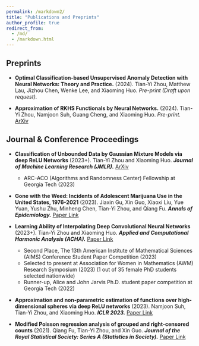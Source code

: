 ```yaml
---
permalink: /markdown2/
title: "Publications and Preprints"
author_profile: true
redirect_from: 
  - /md/
  - /markdown.html
---
```



## Preprints
  * **Optimal Classification-based Unsupervised Anomaly Detection with Neural Networks: Theory and Practice.** (2024).
    Tian-Yi Zhou, Matthew Lau, Jizhou Chen, Wenke Lee, and Xiaoming Huo.
    _Pre-print (Draft upon request)._

  * **Approximation of RKHS Functionals by Neural Networks.** (2024).
    Tian-Yi Zhou, Namjoon Suh, Guang Cheng, and Xiaoming Huo.
    _Pre-print._ [ArXiv](http://arxiv.org/abs/2403.12187)
     
## Journal & Conference Proceedings

   * **Classification of Unbounded Data by Gaussian Mixture Models via deep ReLU Networks** (2023+).
    Tian-Yi Zhou and Xiaoming Huo.
    **_Journal of Machine Learning Research (JMLR)._** [ArXiv](https://arxiv.org/pdf/2308.08030.pdf)
     * ARC-ACO (Algorithms and Randomness Center) Fellowship at Georgia Tech (2023)

   * **Gone with the Weed: Incidents of Adolescent Marijuana Use in the United States, 1976-2021** (2023). 
     Jiaxin Gu, Xin Guo, Xiaoxi Liu, Yue Yuan, Yushu Zhu, Minheng Chen, Tian-Yi Zhou, and Qiang Fu.
     **_Annals of Epidemiology._** [Paper Link](https://doi.org/10.1016/j.annepidem.2023.10.002)
     
   * **Learning Ability of Interpolating Deep Convolutional Neural Networks** (2023+).
     Tian-Yi Zhou and Xiaoming Huo. 
     **_Applied and Computational Harmonic Analysis (ACHA)._** [Paper Link](https://doi.org/10.1016/j.acha.2023.101582)
      * Second Place, The 13th American Institute of Mathematical Sciences (AIMS) Conference Student Paper Competition (2023)
      * Selected to present at Association for Women in Mathematics (AWM) Research Symposium (2023)  (1 out of 35 female PhD students selected nationwide)
      * Runner-up, Alice and John Jarvis Ph.D. student paper competition at Georgia Tech (2022)
        
  * **Approximation and non-parametric estimation of functions over high-dimensional spheres via deep ReLU networks** (2023).
    Namjoon Suh, Tian-Yi Zhou, and Xiaoming Huo. 
    **_ICLR 2023._** [Paper Link](https://openreview.net/forum?id=r90KYcuB7JS&noteId=b_7KCSqylJ)
    
  * **Modified Poisson regression analysis of grouped and right‐censored counts** (2021).
    Qiang Fu, Tian-Yi Zhou, and Xin Guo. 
    **_Journal of the Royal Statistical Society: Series A (Statistics in Society)._** [Paper Link](https://doi.org/10.1111/rssa.12678)

  
